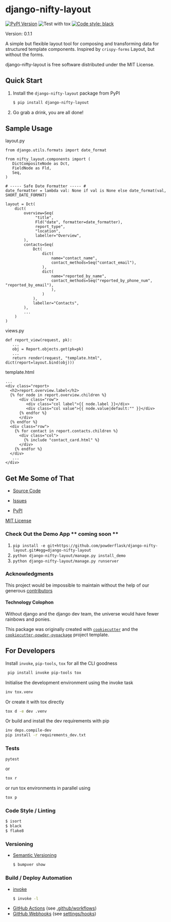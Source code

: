 # django-nifty-layout

[![PyPI Version](https://img.shields.io/pypi/v/nifty_layout.svg)](https://pypi.python.org/pypi/django-nifty-layout) ![Test with tox](https://github.com/powderflask/django-nifty-layout/actions/workflows/tox.yaml/badge.svg) [![Code style: black](https://img.shields.io/badge/code%20style-black-000000.svg)](https://github.com/powderflask/django-nifty-layout)

Version: 0.1.1

A simple but flexible layout tool for composing and transforming data for structured template components.
Inspired by `crispy-forms` Layout, but without the forms.

django-nifty-layout is free software distributed under the MIT License.


## Quick Start

1. Install the `django-nifty-layout` package from PyPI
    ```bash
    $ pip install django-nifty-layout
    ```

2. Go grab a drink, you are all done!
   

## Sample Usage
layout.py
```
from django.utils.formats import date_format

from nifty_layout.components import (
   DictCompositeNode as Dct,
   FieldNode as Fld,   
   Seq,
)

# ----- Safe Date Formatter ----- #
date_formatter = lambda val: None if val is None else date_format(val, SHORT_DATE_FORMAT)

layout = Dct(
    dict(
        overview=Seq(
             "title",
             Fld("date", formatter=date_formatter),
             report_type",
             "location",
             labeller="Overview",
        ),
        contacts=Seq(
            Dct(
                dict(
                    name="contact_name",
                    contact_methods=Seq("contact_email"),
                ),
                dict(
                    name="reported_by_name",
                    contact_methods=Seq("reported_by_phone_num", "reported_by_email"),
                    ),
                )
            ),
            labeller="Contacts",
        ),
        ...
    )
)
```

views.py
```
def report_view(request, pk):
   ...
   obj = Report.objects.get(pk=pk)
   ...
   return render(request, "template.html", dict(report=layout.bind(obj)))
```

template.html
```
...
<div class="report>
  <h2>report.overview.label</h2>
  {% for node in report.overview.children %}
      <div class="row">
         <div class="col label">{{ node.label }}</div>
         <div class="col value">{{ node.value|default:"" }}</div>
      {% endfor %}
      </div>
  {% endfor %}
  <div class="row">
    {% for contact in report.contacts.children %}
      <div class="col">
        {% include "contact_card.html" %}
      </div>
    {% endfor %}
  </div>
   ...
</div>   
```

## Get Me Some of That
* [Source Code](https://github.com/powderflask/django-nifty-layout)

* [Issues](https://github.com/powderflask/django-nifty-layout/issues)
* [PyPI](https://pypi.org/project/django-nifty-layout)

[MIT License](https://github.com/powderflask/django-nifty-layout/blob/master/LICENSE)

### Check Out the Demo App  ** coming soon **

1. `pip install -e git+https://github.com/powderflask/django-nifty-layout.git#egg=django-nifty-layout`
1. `python django-nifty-layout/manage.py install_demo`
1. `python django-nifty-layout/manage.py runserver`


### Acknowledgments
This project would be impossible to maintain without the help of our generous [contributors](https://github.com/powderflask/django-nifty-layout/graphs/contributors)

#### Technology Colophon

Without django and the django dev team, the universe would have fewer rainbows and ponies.

This package was originally created with [`cookiecutter`](https://www.cookiecutter.io/) 
and the [`cookiecutter-powder-pypackage`](https://github.com/JacobTumak/CookiePowder) project template.


## For Developers
Install `invoke`, `pip-tools`, `tox` for all the CLI goodness
  ```bash
   pip install invoke pip-tools tox
   ```

Initialise the development environment using the invoke task
   ```bash
   inv tox.venv
   ```
Or create it with tox directly
   ```bash
   tox d -e dev .venv
   ```
Or build and install the dev requirements with pip
   ```bash
   inv deps.compile-dev
   pip install -r requirements_dev.txt
   ```

### Tests
   ```bash
   pytest
   ```
or
   ```bash
   tox r
   ```
or run tox environments in parallel using
   ```bash
   tox p
   ```

### Code Style / Linting
   ```bash
   $ isort
   $ black
   $ flake8
   ```

### Versioning
 * [Semantic Versioning](https://semver.org/)
   ```bash
   $ bumpver show
   ```

### Build / Deploy Automation
 * [invoke](https://www.pyinvoke.org/)
   ```bash
   $ invoke -l
   ```
 * [GitHub Actions](https://docs.github.com/en/actions) (see [.github/workflows](https://github.com/powderflask/django-nifty-layout/tree/master/.github/workflows))
 * [GitHub Webhooks](https://docs.github.com/en/webhooks)  (see [settings/hooks](https://github.com/powderflask/django-nifty-layout/settings/hooks))
